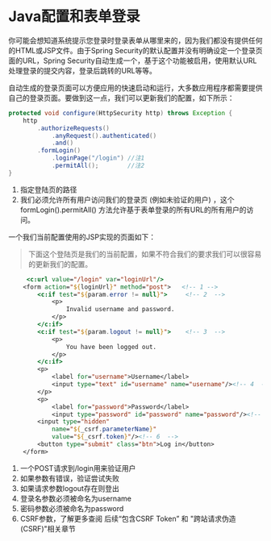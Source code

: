 # Java配置和表单登录

你可能会想知道系统提示您登录时登录表单从哪里来的，因为我们都没有提供任何的HTML或JSP文件。由于Spring Security的默认配置并没有明确设定一个登录页面的URL，Spring Security自动生成一个，基于这个功能被启用，使用默认URL处理登录的提交内容，登录后跳转的URL等等。

自动生成的登录页面可以方便应用的快速启动和运行，大多数应用程序都需要提供自己的登录页面。要做到这一点，我们可以更新我们的配置，如下所示：

```java
protected void configure(HttpSecurity http) throws Exception {
	http
		.authorizeRequests()
			.anyRequest().authenticated()
			.and()
		.formLogin()
			.loginPage("/login") //注1
			.permitAll();        //注2
}
```
 1. 指定登陆页的路径 
 2. 我们必须允许所有用户访问我们的登录页 (例如未验证的用户) ，这个formLogin().permitAll() 方法允许基于表单登录的所有URL的所有用户的访问。

一个我们当前配置使用的JSP实现的页面如下：

 
 >下面这个登陆页是我们的当前配置，如果不符合我们的要求我们可以很容易的更新我们的配置。
 >
 
 
 
```jsp
	 <c:url value="/login" var="loginUrl"/>
	<form action="${loginUrl}" method="post">   <!-- 1 -->
		<c:if test="${param.error != null}">     <!-- 2  -->
			<p>
				Invalid username and password.
			</p>
		</c:if>
		<c:if test="${param.logout != null}">    <!-- 3  -->
			<p>
				You have been logged out.
			</p>
		</c:if>
		<p>
			<label for="username">Username</label>
			<input type="text" id="username" name="username"/><!-- 4  -->
		</p>
		<p>
			<label for="password">Password</label>
			<input type="password" id="password" name="password"/><!-- 5  -->	</p>
		<input type="hidden"  
			name="${_csrf.parameterName}"
			value="${_csrf.token}"/><!-- 6  -->
		<button type="submit" class="btn">Log in</button>
	</form>  
```


 1. 一个POST请求到/login用来验证用户
 2. 如果参数有错误，验证尝试失败
 3. 如果请求参数logout存在则登出
 4. 登录名参数必须被命名为username
 5. 密码参数必须被命名为password
 6. CSRF参数，了解更多查阅 后续“包含CSRF Token” 和 "跨站请求伪造(CSRF)"相关章节

